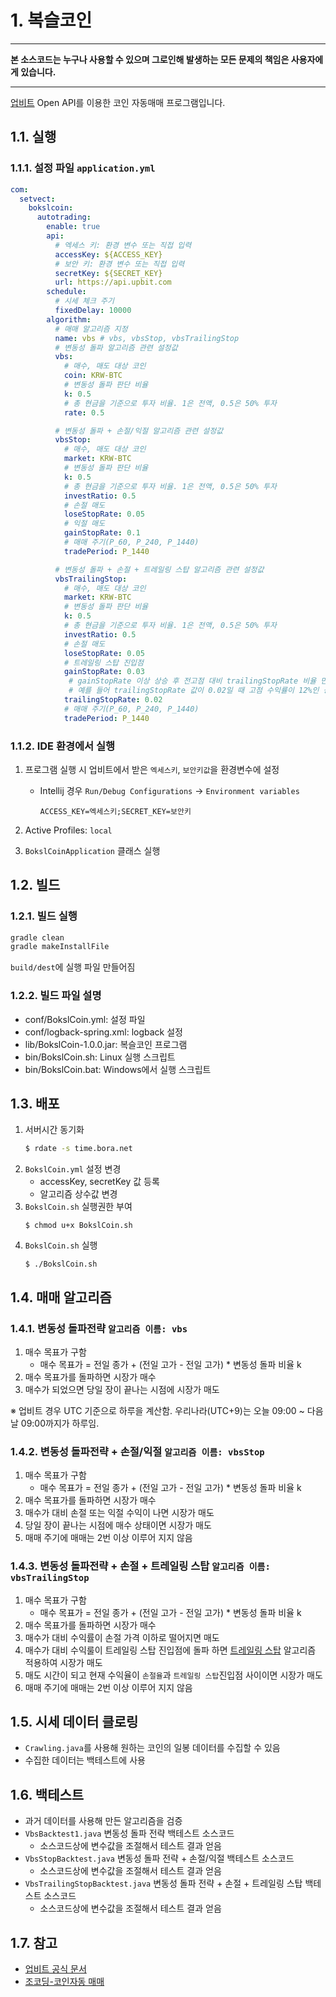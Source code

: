 # 1. 복슬코인

---

**본 소스코드는 누구나 사용할 수 있으며 그로인해 발생하는 모든 문제의 책임은 사용자에게 있습니다.**

---

[업비트](https://upbit.com) Open API를 이용한 코인 자동매매 프로그램입니다.

## 1.1. 실행

### 1.1.1. 설정 파일 `application.yml`

```yaml
com:
  setvect:
    bokslcoin:
      autotrading:
        enable: true
        api:
          # 엑세스 키: 환경 변수 또는 직접 입력
          accessKey: ${ACCESS_KEY}
          # 보안 키: 환경 변수 또는 직접 입력
          secretKey: ${SECRET_KEY}
          url: https://api.upbit.com
        schedule:
          # 시세 체크 주기
          fixedDelay: 10000
        algorithm:
          # 매매 알고리즘 지정
          name: vbs # vbs, vbsStop, vbsTrailingStop
          # 변동성 돌파 알고리즘 관련 설정값
          vbs:
            # 매수, 매도 대상 코인
            coin: KRW-BTC
            # 변동성 돌파 판단 비율
            k: 0.5
            # 총 현금을 기준으로 투자 비율. 1은 전액, 0.5은 50% 투자
            rate: 0.5

          # 변동성 돌파 + 손절/익절 알고리즘 관련 설정값
          vbsStop:
            # 매수, 매도 대상 코인
            market: KRW-BTC
            # 변동성 돌파 판단 비율
            k: 0.5
            # 총 현금을 기준으로 투자 비율. 1은 전액, 0.5은 50% 투자
            investRatio: 0.5
            # 손절 매도
            loseStopRate: 0.05
            # 익절 매도
            gainStopRate: 0.1
            # 매매 주기(P_60, P_240, P_1440)
            tradePeriod: P_1440

          # 변동성 돌파 + 손절 + 트레일링 스탑 알고리즘 관련 설정값
          vbsTrailingStop:
            # 매수, 매도 대상 코인
            market: KRW-BTC
            # 변동성 돌파 판단 비율
            k: 0.5
            # 총 현금을 기준으로 투자 비율. 1은 전액, 0.5은 50% 투자
            investRatio: 0.5
            # 손절 매도
            loseStopRate: 0.05
            # 트레일링 스탑 진입점
            gainStopRate: 0.03
             # gainStopRate 이상 상승 후 전고점 대비 trailingStopRate 비율 만큼 하락하면 시장가 매도
             # 예를 들어 trailingStopRate 값이 0.02일 때 고점 수익률이 12%인 상태에서 10%미만으로 떨어지면 시장가 매도
            trailingStopRate: 0.02
            # 매매 주기(P_60, P_240, P_1440)
            tradePeriod: P_1440
```

### 1.1.2. IDE 환경에서 실행

1. 프로그램 실행 시 업비트에서 받은 `엑세스키`, `보안키값`을 환경변수에 설정

    - Intellij 경우 `Run/Debug Configurations` ->  `Environment variables`
         ```
         ACCESS_KEY=엑세스키;SECRET_KEY=보안키
         ```
1. Active Profiles: `local`
1. `BokslCoinApplication` 클래스 실행

## 1.2. 빌드

### 1.2.1. 빌드 실행

```bash
gradle clean
gradle makeInstallFile
```

`build/dest`에 실행 파일 만들어짐

### 1.2.2. 빌드 파일 설명

- conf/BokslCoin.yml: 설정 파일
- conf/logback-spring.xml: logback 설정
- lib/BokslCoin-1.0.0.jar: 복슬코인 프로그램
- bin/BokslCoin.sh: Linux 실행 스크립트
- bin/BokslCoin.bat: Windows에서 실행 스크립트

## 1.3. 배포

1. 서버시간 동기화
   ```sh
   $ rdate -s time.bora.net
   ```
1. `BokslCoin.yml` 설정 변경
    - accessKey, secretKey 값 등록
    - 알고리즘 상수값 변경
1. `BokslCoin.sh` 실행권한 부여
    ```shell
    $ chmod u+x BokslCoin.sh
    ```
1. `BokslCoin.sh` 실행
    ```shell
    $ ./BokslCoin.sh
    ```

## 1.4. 매매 알고리즘

### 1.4.1. 변동성 돌파전략 `알고리즘 이름: vbs`

1. 매수 목표가 구함
    - 매수 목표가 = 전일 종가 + (전일 고가 - 전일 고가) * 변동성 돌파 비율 k
2. 매수 목표가를 돌파하면 시장가 매수
3. 매수가 되었으면 당일 장이 끝나는 시점에 시장가 매도

※ 업비트 경우 UTC 기준으로 하루을 계산함. 우리나라(UTC+9)는 오늘 09:00 ~ 다음날 09:00까지가 하루임.

### 1.4.2. 변동성 돌파전략 + 손절/익절 `알고리즘 이름: vbsStop`
1. 매수 목표가 구함
    - 매수 목표가 = 전일 종가 + (전일 고가 - 전일 고가) * 변동성 돌파 비율 k
2. 매수 목표가를 돌파하면 시장가 매수
3. 매수가 대비 손절 또는 익절 수익이 나면 시장가 매도
4. 당일 장이 끝나는 시점에 매수 상태이면 시장가 매도
5. 매매 주기에 매매는 2번 이상 이루어 지지 않음

### 1.4.3. 변동성 돌파전략 + 손절 + 트레일링 스탑 `알고리즘 이름: vbsTrailingStop`
1. 매수 목표가 구함
    - 매수 목표가 = 전일 종가 + (전일 고가 - 전일 고가) * 변동성 돌파 비율 k
2. 매수 목표가를 돌파하면 시장가 매수
3. 매수가 대비 수익률이 손절 가격 이하로 떨어지면 매도
4. 매수가 대비 수익룰이 트레일링 스탑 진입점에 돌파 하면 [트레일링 스탑](https://m.blog.naver.com/scruw/221976012878) 알고리즘 적용하여 시장가 매도
5. 매도 시간이 되고 현재 수익율이 `손절율`과 `트레일링 스탑`진입점 사이이면 시장가 매도
6. 매매 주기에 매매는 2번 이상 이루어 지지 않음

## 1.5. 시세 데이터 클로링
- `Crawling.java`를 사용해 원하는 코인의 일봉 데이터를 수집할 수 있음
- 수집한 데이터는 백테스트에 사용

## 1.6. 백테스트
- 과거 데이터를 사용해 만든 알고리즘을 검증
- `VbsBacktest1.java` 변동성 돌파 전략 백테스트 소스코드
  - 소스코드상에 변수값을 조절해서 테스트 결과 얻음
- `VbsStopBacktest.java` 변동성 돌파 전략 + 손절/익절 백테스트 소스코드
  - 소스코드상에 변수값을 조절해서 테스트 결과 얻음
- `VbsTrailingStopBacktest.java` 변동성 돌파 전략 + 손절 + 트레일링 스탑 백테스트 소스코드
   - 소스코드상에 변수값을 조절해서 테스트 결과 얻음

## 1.7. 참고

- [업비트 공식 문서](https://docs.upbit.com)
- [조코딩-코인자동 매매](https://github.com/youtube-jocoding/pyupbit-autotrade)
